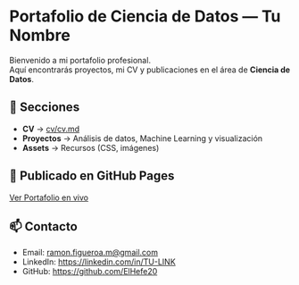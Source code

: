 # Portafolio de Ciencia de Datos — Tu Nombre

Bienvenido a mi portafolio profesional.  
Aquí encontrarás proyectos, mi CV y publicaciones en el área de **Ciencia de Datos**.

## 📂 Secciones
- **CV** → [cv/cv.md](cv/cv.md)
- **Proyectos** → Análisis de datos, Machine Learning y visualización
- **Assets** → Recursos (CSS, imágenes)

## 🚀 Publicado en GitHub Pages
[Ver Portafolio en vivo](https://TU-USUARIO.github.io/datascience-portfolio/)

## 📫 Contacto
- Email: ramon.figueroa.m@gmail.com
- LinkedIn: https://linkedin.com/in/TU-LINK  
- GitHub: https://github.com/ElHefe20
 